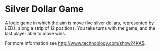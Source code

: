 # Silver Dollar Game
A logic game in which the aim is move five silver dollars, represented by LEDs, along a strip of 12 positions. You take turns with the game, and the last player able to move wins.

For more information see <http://www.technoblogy.com/show?4KA5>.
